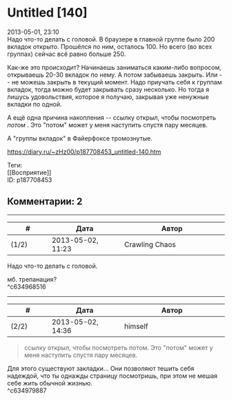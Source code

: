 Untitled [140]
==============

  
2013-05-01, 23:10  
 Надо что-то делать с головой. В браузере в главной группе было 200 вкладок открыто. Прошёлся по ним, осталось 100. Но всего (во всех группах) сейчас всё равно больше 250.   
   
 Как-же это происходит? Начинаешь заниматься каким-либо вопросом, открываешь 20-30 вкладок по нему. А потом забываешь закрыть. Или -- не можешь закрыть в текущий момент. Надо приучать себя к группам вкладок, тогда можно будет закрывать сразу несколько. Но тогда я лишусь удовольствия, которое я получаю, закрывая уже ненужные вкладки по одной.   
   
 А ещё одна причина накопления -- ссылку открыл, чтобы посмотреть  *потом*  . Это "потом" может у меня наступить спустя пару месяцев.   
   
 А "группы вкладок" в Файерфоксе тромознутые.   
  
<https://diary.ru/~zHz00/p187708453_untitled-140.htm>  
  
Теги:  
[[Восприятие]]  
ID: p187708453  


Комментарии: 2
--------------

  


---



|         #         |              Дата              |                     Автор                     |           ID           |
| --- | --- | --- | --- |
| (1/2) | 2013-05-02, 11:23 | Crawling Chaos | c634968516 |

  
  Надо что-то делать с головой.    
   
 мб. трепанация?   
 ^c634968516

---



|         #         |              Дата              |                     Автор                     |           ID           |
| --- | --- | --- | --- |
| (2/2) | 2013-05-02, 14:36 | himself | c634979887 |

  
 > ссылку открыл, чтобы посмотреть потом. Это "потом" может у меня наступить спустя пару месяцев.   
   
 Для этого существуют закладки... Они позволяют тешить себя надеждой, что ты однажды страницу посмотришь, при этом не мешая себе жить обычной жизнью.   
 ^c634979887